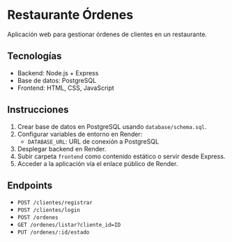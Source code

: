 
# Restaurante Órdenes

Aplicación web para gestionar órdenes de clientes en un restaurante.

## Tecnologías
- Backend: Node.js + Express
- Base de datos: PostgreSQL
- Frontend: HTML, CSS, JavaScript

## Instrucciones

1. Crear base de datos en PostgreSQL usando `database/schema.sql`.
2. Configurar variables de entorno en Render:
   - `DATABASE_URL`: URL de conexión a PostgreSQL
3. Desplegar backend en Render.
4. Subir carpeta `frontend` como contenido estático o servir desde Express.
5. Acceder a la aplicación vía el enlace público de Render.

## Endpoints

- `POST /clientes/registrar`
- `POST /clientes/login`
- `POST /ordenes`
- `GET /ordenes/listar?cliente_id=ID`
- `PUT /ordenes/:id/estado`
